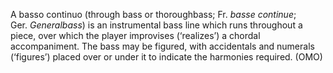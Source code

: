 A basso continuo (through bass or thoroughbass; Fr. _basse continue_; Ger. _Generalbass_) is an instrumental bass line which runs throughout a piece, over which the player improvises (‘realizes’) a chordal accompaniment. The bass may be figured, with accidentals and numerals (‘figures’) placed over or under it to indicate the harmonies required. (OMO)